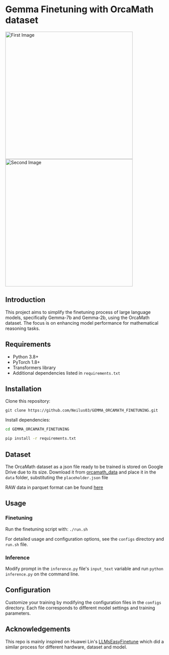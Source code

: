 # Gemma Finetuning with OrcaMath dataset
<p align="left">
  <img src="https://github.com/Neilus03/GEMMA_ORCAMATH_FINETUNING/assets/87651732/0beadfe5-b996-4cc4-8f5d-fb17756ebd8b" alt="First Image" width="400"/>
  <img src="https://github.com/Neilus03/GEMMA_ORCAMATH_FINETUNING/assets/87651732/727eca80-b98d-4780-a4f8-b953e80d7ff4" alt="Second Image" width="400"/>
</p>

## Introduction
This project aims to simplify the finetuning process of large language models, specifically Gemma-7b and Gemma-2b, using the OrcaMath dataset. The focus is on enhancing model performance for mathematical reasoning tasks.


## Requirements
- Python 3.8+
- PyTorch 1.8+
- Transformers library
- Additional dependencies listed in `requirements.txt`

## Installation
Clone this repository:

`git clone https://github.com/Neilus03/GEMMA_ORCAMATH_FINETUNING.git`

Install dependencies:
```bash
cd GEMMA_ORCAMATH_FINETUNING 
```
```bash
pip install -r requirements.txt
```

## Dataset
The OrcaMath dataset as a json file ready to be trained is stored on Google Drive due to its size. Download it from [orcamath_data](https://drive.google.com/file/d/1JHDUPlG5igZ1QZ0McNYmUKzixV9pJXIZ/view?usp=sharing) and place it in the `data` folder, substituting the `placeholder.json` file

RAW data in parquet format can be found [here](https://huggingface.co/datasets/microsoft/orca-math-word-problems-200k/tree/main/data)

## Usage

### Finetuning
Run the finetuning script with:
`./run.sh`

For detailed usage and configuration options, see the `configs` directory and `run.sh` file.

### Inference
Modify prompt in the `inference.py` file's `input_text` variable and run `python inference.py` on the command line.

## Configuration
Customize your training by modifying the configuration files in the `configs` directory. Each file corresponds to different model settings and training parameters.

## Acknowledgements
This repo is mainly inspired on Huawei Lin's [LLMsEasyFinetune](https://github.com/huawei-lin/LLMsEasyFinetune/tree/master?tab=readme-ov-file) which did a similar process for different hardware, dataset and model.

